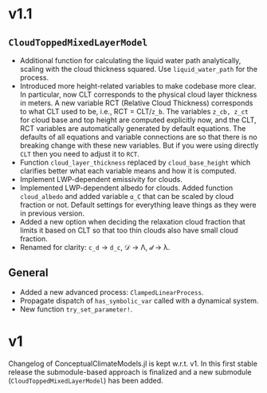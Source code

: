 # v1.1

## `CloudToppedMixedLayerModel`

- Additional function for calculating the liquid water path analytically, scaling with the cloud thickness squared. Use `liquid_water_path` for the process.
- Introduced more height-related variables to make codebase more clear. In particular, now CLT corresponds to the physical cloud layer thickness in meters. A new variable RCT (Relative Cloud Thickness) corresponds to what CLT used to be, i.e., RCT = CLT/`z_b`. The variables `z_cb, z_ct` for cloud base and top height are computed explicitly now, and the CLT, RCT variables are automatically generated by default equations. The defaults of all equations and variable connections are so that there is no breaking change with these new variables. But if you were using directly `CLT` then you need to adjust it to `RCT`.
- Function `cloud_layer_thickness` replaced by `cloud_base_height` which clarifies better what each variable means and how it is computed.
- Implement LWP-dependent emissivity for clouds.
- Implemented LWP-dependent albedo for clouds. Added function `cloud_albedo` and added variable `α_C` that can be scaled by cloud fraction or not. Default settings for everything leave things as they were in previous version.
- Added a new option when deciding the relaxation cloud fraction that limits it based on CLT so that too thin clouds also have small cloud fraction.
- Renamed for clarity: `c_d` -> `d_c`, 𝒟 -> Λ, 𝒹 -> λ.

## General

- Added a new advanced process: `ClampedLinearProcess`.
- Propagate dispatch of `has_symbolic_var` called with a dynamical system.
- New function `try_set_parameter!`.

# v1

Changelog of ConceptualClimateModels.jl is kept w.r.t. v1.
In this first stable release the submodule-based approach is finalized and a new submodule (`CloudToppedMixedLayerModel`) has been added.